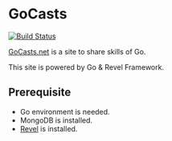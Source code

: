 GoCasts
============

[![Build Status](https://drone.io/github.com/TimothyYe/gocasts/status.png)](https://drone.io/github.com/TimothyYe/gocasts/latest)

[GoCasts.net](https://gocasts.net) is a site to share skills of Go. 

This site is powered by Go & Revel Framework.

## Prerequisite

* Go environment is needed. 
* MongoDB is installed.
* [Revel](http://revel.github.io) is installed.
